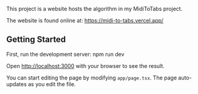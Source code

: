This project is a website hosts the algorithm in my MidiToTabs project.

The website is found online at: https://midi-to-tabs.vercel.app/



## Getting Started

First, run the development server:
npm run dev


Open [http://localhost:3000](http://localhost:3000) with your browser to see the result.

You can start editing the page by modifying `app/page.tsx`. The page auto-updates as you edit the file.
